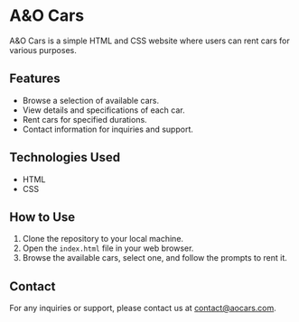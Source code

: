 # A&O Cars

A&O Cars is a simple HTML and CSS website where users can rent cars for various purposes.

## Features

- Browse a selection of available cars.
- View details and specifications of each car.
- Rent cars for specified durations.
- Contact information for inquiries and support.

## Technologies Used

- HTML
- CSS

## How to Use

1. Clone the repository to your local machine.
2. Open the `index.html` file in your web browser.
3. Browse the available cars, select one, and follow the prompts to rent it.

## Contact

For any inquiries or support, please contact us at [contact@aocars.com](mailto:contact@aocars.com).